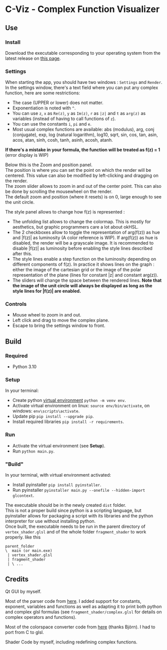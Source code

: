 # C-Viz - Complex Function Visualizer

## Use

### Install

Download the executable corresponding to your operating system from the latest release on [this page](https://github.com/Leroymilo/C-Viz/releases).

### Settings

When starting the app, you should have two windows : `Settings` and `Render`.</br>
In the settings window, there's a text field where you can put any complex function, here are some restrictions:
- The case (UPPER or lower) does not matter.
- Exponentiation is noted with `^`.
- You can use `z`, `x` as `Re(z)`, `y` as `Im(z)`, `r` as `|z|` and `t` as `arg(z)` as variables (instead of having to call functions of `z`).
- You can use the constants `i`, `pi` and `e`.
- Most usual complex functions are available: abs (modulus), arg, conj (conjugate), exp, log (natural logarithm), log10, sqrt, sin, cos, tan, asin, acos, atan, sinh, cosh, tanh, asinh, acosh, atanh.

**If there's a mistake in your formula, the function will be treated as f(z) = 1** (error display is WIP)

Below this is the Zoom and position panel.</br>
The position is where you can set the point on which the render will be centered.
This value can also be modified by left-clicking and dragging on the render.</br>
The zoom slider allows to zoom in and out of the center point.
This can also be done by scrolling the mousewheel on the render.</br>
The default zoom and position (where it resets) is on 0, large enough to see the unit circle. 

The style panel allows to change how f(z) is represented :
- The unfolding list allows to change the colormap. This is mostly for aesthetics, but graphic programmers care a lot about okHSL.
- The 2 checkboxes allow to toggle the representation of arg(f(z)) as hue and |f(z)| as luminosity (A color reference is WIP). If arg(f(z)) as hue is disabled, the render will be a grayscale image. It is recommended to disable |f(z)| as luminosity before enabling the style lines described after this.
- The style lines enable a step function on the luminosity depending on different components of f(z). In practice it shows lines on the graph : either the image of the cartesian grid or the image of the polar representation of the plane (lines for constant |z| and constant arg(z)).
- The sliders will change the space between the rendered lines.
 **Note that the image of the unit circle will always be displayed as long as the style lines for |f(z)| are enabled.**


### Controls

 - Mouse wheel to zoom in and out.
 - Left click and drag to move the complex plane.
 - Escape to bring the settings window to front.

## Build

### Required
 - Python 3.10

### Setup
In your terminal:
 - Create python [virtual environment](https://docs.python.org/3/library/venv.html) `python -m venv env`.
 - Activate virtual environment on linux: `source env/bin/activate`, on windows: `env\scripts\activate`.
 - Update pip `pip install --upgrade pip`.
 - Install required libraries `pip install -r requirements`.

### Run

 - Activate the virtual environment (see **Setup**).
 - Run `python main.py`.

### "Build"
In your terminal, with virtual environment activated:
 - Install pyinstaller `pip install pyinstaller`.
 - Run pyinstaller `pyinstaller main.py --onefile --hidden-import glcontext`.

The executable should be in the newly created `dist` folder.</br>
This is not a proper build since python is a scripting language,
but pyinstaller allows for packaging a script with its libraries
and the python interpreter for use without installing python.</br>
Once built, the executable needs to be run in the parent directory of `vertex_shader.glsl` and of the whole folder `fragment_shader` to work properly. like this</br>
```
parent_folder
\  main (or main.exe)
 | vertex_shader.glsl
 | fragment_shader
 | \ ...
```

## Credits

Qt GUI by myself.

Most of the parser code from [here](https://github.com/davidcallanan/py-simple-math-interpreter/tree/master).
I added support for constants, exponent, variables and functions as well as adapting it to print both python and complex glsl formulas (see `fragment_shader/complex.glsl` for details on complex operators and functions).

Most of the colorspace converter code from [here](https://bottosson.github.io/posts/colorpicker/) (thanks Björn).
I had to port from C to glsl.

Shader Code by myself, including redefining complex functions.
